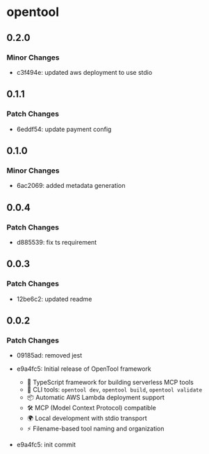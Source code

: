 # opentool

## 0.2.0

### Minor Changes

- c3f494e: updated aws deployment to use stdio

## 0.1.1

### Patch Changes

- 6eddf54: update payment config

## 0.1.0

### Minor Changes

- 6ac2069: added metadata generation

## 0.0.4

### Patch Changes

- d885539: fix ts requirement

## 0.0.3

### Patch Changes

- 12be6c2: updated readme

## 0.0.2

### Patch Changes

- 09185ad: removed jest
- e9a4fc5: Initial release of OpenTool framework

  - 🚀 TypeScript framework for building serverless MCP tools
  - 🔧 CLI tools: `opentool dev`, `opentool build`, `opentool validate`
  - 📦 Automatic AWS Lambda deployment support
  - 🛠️ MCP (Model Context Protocol) compatible
  - 🌍 Local development with stdio transport
  - ⚡ Filename-based tool naming and organization

- e9a4fc5: init commit

